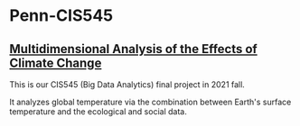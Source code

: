 # Penn-CIS545

## [Multidimensional Analysis of the Effects of Climate Change](https://github.com/yichengxia/Penn-CIS545/blob/main/CIS545_Final_Project.ipynb)

This is our CIS545 (Big Data Analytics) final project in 2021 fall.

It analyzes global temperature via the combination between Earth's surface temperature and the ecological and social data.

